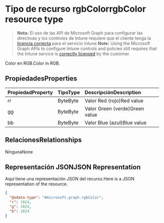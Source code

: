 # <a name="rgbcolor-resource-type"></a><span data-ttu-id="30243-101">Tipo de recurso rgbColor</span><span class="sxs-lookup"><span data-stu-id="30243-101">rgbColor resource type</span></span>

> <span data-ttu-id="30243-102">**Nota:** El uso de las API de Microsoft Graph para configurar las directivas y los controles de Intune requiere que el cliente tenga la [licencia correcta](https://go.microsoft.com/fwlink/?linkid=839381) para el servicio Intune.</span><span class="sxs-lookup"><span data-stu-id="30243-102">**Note:** Using the Microsoft Graph APIs to configure Intune controls and policies still requires that the Intune service is [correctly licensed](https://go.microsoft.com/fwlink/?linkid=839381) by the customer.</span></span>

<span data-ttu-id="30243-103">Color en RGB.</span><span class="sxs-lookup"><span data-stu-id="30243-103">Color in RGB.</span></span>
## <a name="properties"></a><span data-ttu-id="30243-104">Propiedades</span><span class="sxs-lookup"><span data-stu-id="30243-104">Properties</span></span>
|<span data-ttu-id="30243-105">Propiedad</span><span class="sxs-lookup"><span data-stu-id="30243-105">Property</span></span>|<span data-ttu-id="30243-106">Tipo</span><span class="sxs-lookup"><span data-stu-id="30243-106">Type</span></span>|<span data-ttu-id="30243-107">Descripción</span><span class="sxs-lookup"><span data-stu-id="30243-107">Description</span></span>|
|:---|:---|:---|
|<span data-ttu-id="30243-108">r</span><span class="sxs-lookup"><span data-stu-id="30243-108">r</span></span>|<span data-ttu-id="30243-109">Byte</span><span class="sxs-lookup"><span data-stu-id="30243-109">Byte</span></span>|<span data-ttu-id="30243-110">Valor Red (rojo)</span><span class="sxs-lookup"><span data-stu-id="30243-110">Red value</span></span>|
|<span data-ttu-id="30243-111">g</span><span class="sxs-lookup"><span data-stu-id="30243-111">g</span></span>|<span data-ttu-id="30243-112">Byte</span><span class="sxs-lookup"><span data-stu-id="30243-112">Byte</span></span>|<span data-ttu-id="30243-113">Valor Green (verde)</span><span class="sxs-lookup"><span data-stu-id="30243-113">Green value</span></span>|
|<span data-ttu-id="30243-114">b</span><span class="sxs-lookup"><span data-stu-id="30243-114">b</span></span>|<span data-ttu-id="30243-115">Byte</span><span class="sxs-lookup"><span data-stu-id="30243-115">Byte</span></span>|<span data-ttu-id="30243-116">Valor Blue (azul)</span><span class="sxs-lookup"><span data-stu-id="30243-116">Blue value</span></span>|

## <a name="relationships"></a><span data-ttu-id="30243-117">Relaciones</span><span class="sxs-lookup"><span data-stu-id="30243-117">Relationships</span></span>
<span data-ttu-id="30243-118">Ninguna</span><span class="sxs-lookup"><span data-stu-id="30243-118">None</span></span>
## <a name="json-representation"></a><span data-ttu-id="30243-119">Representación JSON</span><span class="sxs-lookup"><span data-stu-id="30243-119">JSON Representation</span></span>
<span data-ttu-id="30243-120">Aquí tiene una representación JSON del recurso.</span><span class="sxs-lookup"><span data-stu-id="30243-120">Here is a JSON representation of the resource.</span></span>
<!-- {
  "blockType": "resource",
  "@odata.type": "microsoft.graph.rgbColor"
}
-->
``` json
{
  "@odata.type": "#microsoft.graph.rgbColor",
  "r": 1024,
  "g": 1024,
  "b": 1024
}
```



